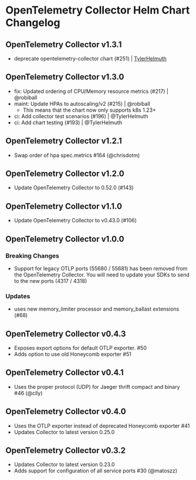 # OpenTelemetry Collector Helm Chart Changelog

## OpenTelemetry Collector v1.3.1

- deprecate opentelemetry-collector chart (#251) | [TylerHelmuth](https://github.com/TylerHelmuth)

## OpenTelemetry Collector v1.3.0

 - fix: Updated ordering of CPU/Memory resource metrics (#217) | @robiball
 - maint: Update HPAs to autoscaling/v2 (#215) | @robiball
    - This means that the chart now only supports k8s 1.23+
 - ci: Add collector test scenarios (#196) | @TylerHelmuth
 - ci: Add chart testing (#193) | @TylerHelmuth
 

## OpenTelemetry Collector v1.2.1

- Swap order of hpa spec.metrics #164 (@chrisdotm)

## OpenTelemetry Collector v1.2.0

- Update OpenTelemetry Collector to 0.52.0 (#143)

## OpenTelemetry Collector v1.1.0

- Update OpenTelemetry Collector to v0.43.0 (#106)

## OpenTelemetry Collector v1.0.0

### Breaking Changes

- Support for legacy OTLP ports (55680 / 55681) has been removed from the OpenTelemetry Collector. You will need to update your SDKs to send to the new ports (4317 / 4318)

### Updates

- uses new memory_limiter processor and memory_ballast extensions (#68)

## OpenTelemetry Collector v0.4.3

- Exposes export options for default OTLP exporter. #50
- Adds option to use old Honeycomb exporter #51

## OpenTelemetry Collector v0.4.1

- Uses the proper protocol (UDP) for Jaeger thrift compact and binary #46 (@clly)

## OpenTelemetry Collector v0.4.0

- Uses the OTLP exporter instead of deprecated Honeycomb exporter #41
- Updates Collector to latest version 0.25.0

## OpenTelemetry Collector v0.3.2

- Updates Collector to latest version 0.23.0
- Adds support for configuration of all service ports #30 (@matoszz)
